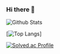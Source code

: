 ### Hi there 👋

![Github Stats](https://github-readme-stats.vercel.app/api?username=ymkwon3&show_icons=true)

[![Top Langs](https://github-readme-stats.vercel.app/api/top-langs/?username=ymkwon3&layout=compact&theme=dracula)]

[![Solved.ac Profile](http://mazassumnida.wtf/api/v2/generate_badge?boj=ymkwon3)](https://solved.ac/ymkwon3/)

<!--
**ymkwon3/ymkwon3** is a ✨ _special_ ✨ repository because its `README.md` (this file) appears on your GitHub profile.

Here are some ideas to get you started:

- 🔭 I’m currently working on ...
- 🌱 I’m currently learning ...
- 👯 I’m looking to collaborate on ...
- 🤔 I’m looking for help with ...
- 💬 Ask me about ...
- 📫 How to reach me: ...
- 😄 Pronouns: ...
- ⚡ Fun fact: ...
-->

